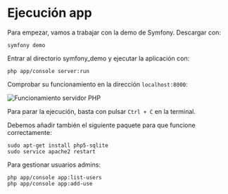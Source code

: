 # Ejecución app

Para empezar, vamos a trabajar con la demo de Symfony. Descargar con:

`symfony demo`

Entrar al directorio symfony_demo y ejecutar la aplicación con:

`php app/console server:run`

Comprobar su funcionamiento en la dirección `localhost:8000`:

![Funcionamiento servidor PHP](http://i628.photobucket.com/albums/uu6/romilgildo/runDemo_zpsug9my1q2.png)

Para parar la ejecución, basta con pulsar `Ctrl + C` en la terminal.

Debemos añadir también el siguiente paquete para que funcione correctamente:

```
sudo apt-get install php5-sqlite
sudo service apache2 restart
```

Para gestionar usuarios admins:

```
php app/console app:list-users
php app/console app:add-use
```
